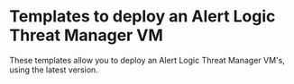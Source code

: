 # Templates to deploy an Alert Logic Threat Manager VM


These templates allow you to deploy an Alert Logic Threat Manager VM's, using the latest version.

